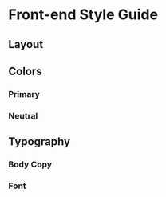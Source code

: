 # Front-end Style Guide

## Layout

## Colors

### Primary

### Neutral

## Typography

### Body Copy

### Font
